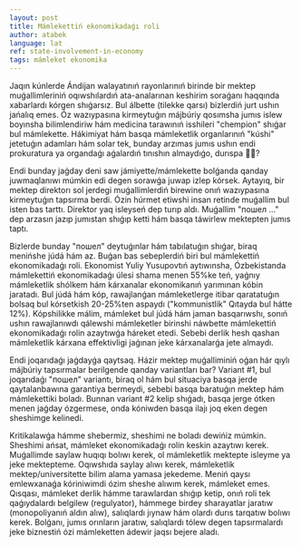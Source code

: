 ```yaml
---
layout: post
title: Mámlekettiń ekonomikadaǵı roli
author: atabek
language: lat
ref: state-involvement-in-economy
tags: mámleket ekonomika
---
```


Jaqın kúnlerde Ándijan walayatınıń rayonlarınıń birinde bir mektep muǵallimleriniń oqıwshılardıń ata-analarınan keshirim soraǵanı haqqında xabarlardı kórgen shıǵarsız. Bul álbette (tilekke qarsı) bizlerdiń jurt ushın jańalıq emes. Óz wazıypasına kirmeytuǵın májbúriy qosımsha jumıs islew boyınsha bilimlendiriw hám medicina tarawınıń isshileri "chempion" shıǵar bul mámlekette. Hákimiyat hám basqa mámleketlik organlarınıń "kúshi" jetetuǵın adamları hám solar tek, bunday arzımas jumıs ushın endi prokuratura ya organdaǵı aǵalardıń tınıshın almaydıǵo, durıspa 🤦‍♂️?

Endi bunday jaǵday deni saw jámiyette/mámlekette bolǵanda qanday juwmaqlanıwı múmkin edi degen sorawǵa juwap izlep kórsek. Aytayıq, bir mektep direktorı sol jerdegi muǵallimlerdiń birewine onıń wazıypasına kirmeytuǵın tapsırma berdi. Ózin húrmet etiwshi insan retinde muǵallim bul isten bas tarttı. Direktor yaq isleyseń dep turıp aldı. Muǵallim "пошел …" dep arzasın jazıp jumıstan shıǵıp ketti hám basqa táwirlew mektepten jumıs taptı.

Bizlerde bunday "пошел" deytuǵınlar hám tabılatuǵın shıǵar, biraq menińshe júdá hám az. Buǵan bas sebeplerdiń biri bul mámlekettiń ekonomikadaǵı roli. Ekonomist Yuliy Yusupovtıń aytıwınsha, Ózbekistanda mámlekettiń ekonomikadaǵı úlesi shama menen 55%ke teń, yaǵnıy mámleketlik shólkem hám kárxanalar ekonomikanıń yarımınan kóbin jaratadı. Bul júdá hám kóp, rawajlanǵan mámleketlerge itibar qaratatuǵın bolsaq bul kórsetkish 20-25%ten aspaydı ("kommunistlik" Qıtayda bul hátte 12%). Kópshilikke málim, mámleket bul júdá hám jaman basqarıwshı, sonıń ushın rawajlanıwdı qálewshi mámleketler birinshi náwbette mámlekettiń ekonomikadaǵı rolin azaytıwǵa háreket etedi. Sebebi derlik hesh qashan mámleketlik kárxana effektivligi jaǵınan jeke kárxanalarǵa jete almaydı.

Endi joqarıdaǵı jaǵdayǵa qaytsaq. Házir mektep muǵalliminiń oǵan hár qıylı májbúriy tapsırmalar berilgende qanday variantları bar? Variant #1, bul joqarıdaǵı "пошел" variantı, biraq ol hám bul situaciya basqa jerde qaytalanbawına garantiya bermeydi, sebebi basqa baratuǵın mektep hám mámlekettiki boladı. Bunnan variant #2 kelip shıǵadı, basqa jerge ótken menen jaǵday ózgermese, onda kóniwden basqa ilajı joq eken degen sheshimge kelinedi.

Kritikalawǵa hámme shebermiz, sheshimi ne boladı dewińiz múmkin. Sheshimi ańsat, mámleket ekonomikadaǵı rolin keskin azaytıwı kerek. Muǵallimde saylaw huqıqı bolıwı kerek, ol mámleketlik mektepte isleyme ya jeke mektepteme. Oqıwshıda saylay alıwı kerek, mámleketlik mektep/universitette bilim alama yamasa jekedeme. Meniń qaysı emlewxanaǵa kóriniwimdi ózim sheshe alıwım kerek, mámleket emes. Qısqası, mámleket derlik hámme tarawlardan shıǵıp ketip, onıń roli tek qaǵıydalardı belgilew (regulyator), hámmege birdey sharayatlar jaratıw (monopoliyanıń aldın alıw), salıqlardı jıynaw hám olardı durıs tarqatıw bolıwı kerek. Bolǵanı, jumıs orınların jaratıw, salıqlardı tólew degen tapsırmalardı jeke biznestiń ózi mámleketten ádewir jaqsı bejere aladı.
